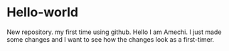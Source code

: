 # Hello-world
New repository. my first time using github.
Hello I am Amechi.  I just made some changes and I want to see how the changes look as a first-timer.
